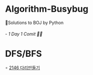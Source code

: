 # Algorithm-Busybug
🐞Solutions to BOJ by Python
###### - 1 Day 1 Comit 👩‍💻

# DFS/BFS
∘ [2146 다리만들기](https://www.acmicpc.net/problem/2146)
